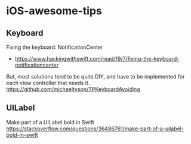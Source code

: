 # iOS-awesome-tips

## Keyboard
Fixing the keyboard: NotificationCenter
- https://www.hackingwithswift.com/read/19/7/fixing-the-keyboard-notificationcenter

But, most solutions tend to be quite DIY, and have to be implemented for each view controller that needs it.
https://github.com/michaeltyson/TPKeyboardAvoiding

## UILabel
Make part of a UILabel bold in Swift
https://stackoverflow.com/questions/36486761/make-part-of-a-uilabel-bold-in-swift
